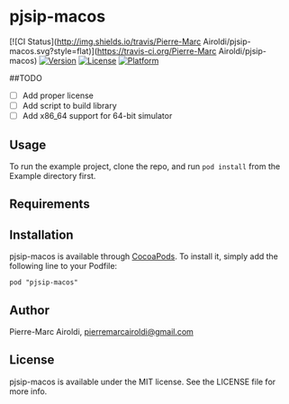 # pjsip-macos

[![CI Status](http://img.shields.io/travis/Pierre-Marc Airoldi/pjsip-macos.svg?style=flat)](https://travis-ci.org/Pierre-Marc Airoldi/pjsip-macos)
[![Version](https://img.shields.io/cocoapods/v/pjsip-macos.svg?style=flat)](http://cocoadocs.org/docsets/pjsip-macos)
[![License](https://img.shields.io/cocoapods/l/pjsip-macos.svg?style=flat)](http://cocoadocs.org/docsets/pjsip-macos)
[![Platform](https://img.shields.io/cocoapods/p/pjsip-macos.svg?style=flat)](http://cocoadocs.org/docsets/pjsip-macos)

##TODO
- [ ] Add proper license
- [ ] Add script to build library
- [ ] Add x86_64 support for 64-bit simulator

## Usage

To run the example project, clone the repo, and run `pod install` from the Example directory first.

## Requirements

## Installation

pjsip-macos is available through [CocoaPods](http://cocoapods.org). To install
it, simply add the following line to your Podfile:

    pod "pjsip-macos"

## Author

Pierre-Marc Airoldi, pierremarcairoldi@gmail.com

## License

pjsip-macos is available under the MIT license. See the LICENSE file for more info.
